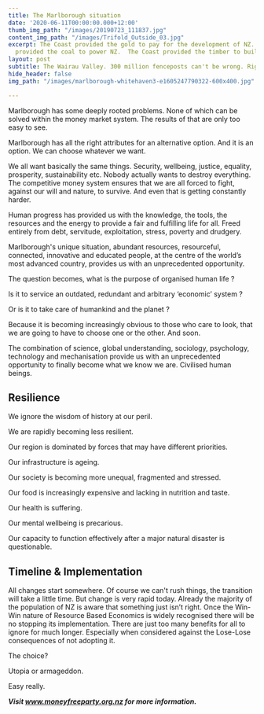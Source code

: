 ```yaml
---
title: The Marlborough situation
date: '2020-06-11T00:00:00.000+12:00'
thumb_img_path: "/images/20190723_111837.jpg"
content_img_path: "/images/Trifold_Outside_03.jpg"
excerpt: The Coast provided the gold to pay for the development of NZ.  The Coast
  provided the coal to power NZ.  The Coast provided the timber to build NZ.
layout: post
subtitle: The Wairau Valley. 300 million fenceposts can't be wrong. Right?
hide_header: false
img_path: "/images/marlborough-whitehaven3-e1605247790322-600x400.jpg"

---
```


Marlborough has some deeply rooted problems. None of which can be solved within the money market system. The results of that are only too easy to see.

Marlborough has all the right attributes for an alternative option. And it is an option. We can choose whatever we want.

We all want basically the same things. Security, wellbeing, justice, equality, prosperity, sustainability etc. Nobody actually wants to destroy everything. The competitive money system ensures that we are all forced to fight, against our will and nature, to survive. And even that is getting constantly harder.

Human progress has provided us with the knowledge, the tools, the resources and the energy to provide a fair and fulfilling life for all. Freed entirely from debt, servitude, exploitation, stress, poverty and drudgery.

Marlborough's unique situation, abundant resources, resourceful, connected, innovative and educated people, at the centre of the world’s most advanced country, provides us with an unprecedented opportunity.

The question becomes, what is the purpose of organised human life ?

Is it to service an outdated, redundant and arbitrary ‘economic’ system ?

Or is it to take care of humankind and the planet ?

Because it is becoming increasingly obvious to those who care to look, that we are going to have to choose one or the other. And soon.

The combination of science, global understanding, sociology, psychology, technology and mechanisation provide us with an unprecedented opportunity to finally become what we know we are. Civilised human beings.

## **Resilience**

We ignore the wisdom of history at our peril.

We are rapidly becoming less resilient.

Our region is dominated by forces that may have different priorities.

Our infrastructure is ageing.

Our society is becoming more unequal, fragmented and stressed.

Our food is increasingly expensive and lacking in nutrition and taste.

Our health is suffering.

Our mental wellbeing is precarious.

Our capacity to function effectively after a major natural disaster is questionable.

## **Timeline & Implementation**

All changes start somewhere. Of course we can't rush things, the transition will take a little time. But change is very rapid today. Already the majority of the population of NZ is aware that something just isn’t right. Once the Win-Win nature of Resource Based Economics is widely recognised there will be no stopping its implementation. There are just too many benefits for all to ignore for much longer. Especially when considered against the Lose-Lose consequences of not adopting it.

The choice? 

Utopia or armageddon. 

Easy really.

**_Visit www.moneyfreeparty.org.nz for more information._**